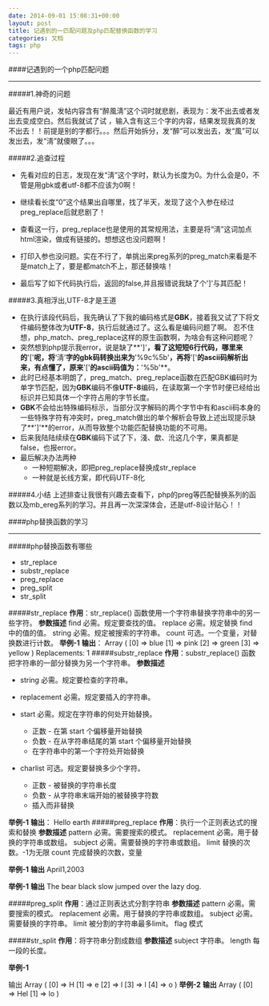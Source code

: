 ```yaml
---
date: 2014-09-01 15:08:31+00:00
layout: post
title: 记遇到的一匹配问题及php匹配替换函数的学习
categories: 文档
tags: php
---
```


####记遇到的一个php匹配问题


----------

#####1.神奇的问题

最近有用户说，发帖内容含有“醉風淸”这个词时就悲剧，表现为：发不出去或者发出去变成空白。然后我就试了试 ，输入含有这三个字的内容，结果发现我真的发不出去！！前提是别的字都行。。。然后开始拆分，发“醉”可以发出去，发“風”可以发出去，发“淸”就傻眼了。。。


#####2.追查过程

 - 先看对应的日志，发现在发“淸”这个字时，默认为长度为0。为什么会是0，不管是用gbk或者utf-8都不应该为0啊！
 - 继续看长度“0”这个结果出自哪里，找了半天，发现了这个入参在经过preg_replace后就悲剧了！
 - 查看这一行，preg_replace也是使用的其常规用法，主要是将“淸”这词加点html渲染，做成有链接的。想想这也没问题啊！
 - 打印入参也没问题。实在不行了，单挑出来preg系列的preg_match来看是不是match上了，要是都match不上，那还替换啥！
 - 最后写了如下代码执行后，返回的false,并且报错说我缺了个']'与其匹配！
 

    <?php 
    $pattern='/淸/';
    $txt='淸_哈哈_我来试试';
    $match = preg_match($pattern, $txt);
    if ($match===false) {
        echo 'fail';
    }
    ?> 


#####3.真相浮出,UTF-8才是王道
 - 在执行该段代码后，我先确认了下我的编码格式是**GBK**，接着我又试了下将文件编码整体改为**UTF-8**，执行后就通过了。这么看是编码问题了啊。
忍不住想，php_match、preg_replace这样的原生函数啊，为啥会有这种问题呢？
 - 突然想到php提示我error，说是缺了**']'**，看了这短短6行代码，哪里来的**'['**呢，将**‘淸’**字的gbk码转换出来为**'%9c%5b'**，再将**'['**的ascii码解析出来，有点懂了，原来**'['**的ascii码值为：**'%5b'**。
 - 此时已经基本明朗了，preg_match、preg_replace函数在匹配GBK编码时为单字节匹配，因为**GBK**编码不像**UTF-8**编码，在读取第一个字节时便已经给出标识并已知具体一个字符占用的字节长度。
 - **GBK**不会给出特殊编码标示，当部分汉字解码的两个字节中有和ascii码本身的一些特殊字符有冲突时，preg_match做出的单个解析会导致上述出现提示缺了**']'**的error，从而导致整个功能匹配替换功能的不可用。
 - 后来我陆陆续续在**GBK**编码下试了下，淺、歔、沎这几个字，果真都是false，也报error。
 - 最后解决办法两种
	 - 一种短期解决，即把preg_replace替换成str_replace
	 - 一种就是长线方案，即代码UTF-8化

#####4.小结
上述排查让我很有兴趣去查看下，php的preg等匹配替换系列的函数以及mb_ereg系列的学习。并且再一次深深体会，还是utf-8设计贴心！！

####php替换函数的学习


----------

#####php替换函数有哪些

 - str_replace
 - substr_replace
 - preg_replace
 - preg_split
 - str_split


#####str_replace
**作用**：str_replace() 函数使用一个字符串替换字符串中的另一些字符。
**参数描述** 
find 必需。规定要查找的值。 
replace 必需。规定替换 find 中的值的值。 
string 必需。规定被搜索的字符串。 
count 可选。一个变量，对替换数进行计数。
**举例-1**
    <?php
        $arr = array("blue","red","green","yellow");
        print_r(str_replace("red","pink",$arr,$i));
        echo "Replacements: $i";
    ?>
**输出**：
    Array
    (
        [0] => blue
        [1] => pink
        [2] => green
        [3] => yellow
    )
    Replacements: 1
#####substr_replace
**作用**：substr_replace() 函数把字符串的一部分替换为另一个字符串。
**参数描述** 

 - string 必需。规定要检查的字符串。 
 - replacement 必需。规定要插入的字符串。 
 - start 必需。规定在字符串的何处开始替换。
	 - 正数 - 在第 start 个偏移量开始替换
	 - 负数 - 在从字符串结尾的第 start 个偏移量开始替换
	 - 在字符串中的第一个字符处开始替换
 
 - charlist 可选。规定要替换多少个字符。
	 - 正数 - 被替换的字符串长度
	 - 负数 - 从字符串末端开始的被替换字符数
	 - 插入而非替换


**举例-1**
    <?php
        echo substr_replace("Hello world","earth",6);
    ?>
**输出**：
    Hello earth
#####preg_replace
**作用**：执行一个正则表达式的搜索和替换
**参数描述** 
pattern 必需。需要搜索的模式。 
replacement 必需。用于替换的字符串或数组。 
subject 必需。需要替换的字符串或数组。 
limit 替换的次数。-1为无限 
count 完成替换的次数，变量

**举例-1**
    <?php
        $string = 'April 15, 2003';
        $pattern = '/(w+) (d+), (d+)/i';
        $replacement = '${1}1,$3';
        echo preg_replace($pattern, $replacement, $string);
    ?>
**输出**
    April1,2003

**举例-1**
    <?php
        $string = 'The quick brown fox jumped over the lazy dog.';
        $patterns = array();
        $patterns[0] = '/quick/';
        $patterns[1] = '/brown/';
        $patterns[2] = '/fox/';
        $replacements = array();
        $replacements[2] = 'bear';
        $replacements[1] = 'black';
        $replacements[0] = 'slow';
        echo preg_replace($patterns, $replacements, $string);
    ?>
**输出**
    The bear black slow jumped over the lazy dog.


#####preg_split
**作用**：通过正则表达式分割字符串
**参数描述** 
pattern 必需。需要搜索的模式。 
replacement 必需。用于替换的字符串或数组。 
subject 必需。需要替换的字符串。 
limit 被分割的字符串最多limit。 
flag 模式

#####str_split
**作用**：将字符串分割成数组
**参数描述** 
subject 字符串。 
length 每一段的长度。

**举例-1**
<?php
print_r(str_split("Hello"));
?>
输出
Array
(
[0] => H
[1] => e
[2] => l
[3] => l
[4] => o
)
**举例-2**
    <?php
        print_r(str_split("Hello",3));
    ?>
**输出**
    Array
    (
        [0] => Hel
        [1] => lo
    )